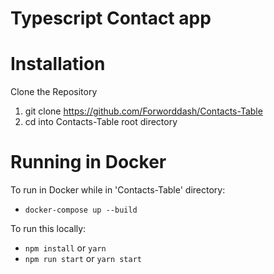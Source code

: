 # Typescript Contact app

# Installation
Clone the Repository

1. git clone https://github.com/Forworddash/Contacts-Table
2. cd into Contacts-Table root directory
   
# Running in Docker
To run in Docker while in 'Contacts-Table' directory:
- `docker-compose up --build`

To run this locally:
- `npm install` or `yarn`
- `npm run start` or `yarn start`
